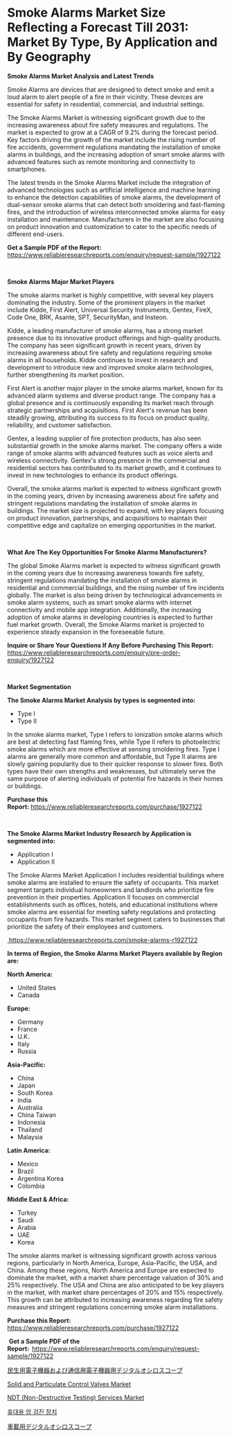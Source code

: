 <p><h1>Smoke Alarms Market Size Reflecting a Forecast Till 2031: Market By Type, By Application and By Geography</h1></p><p><strong>Smoke Alarms Market Analysis and Latest Trends</strong></p>
<p><p>Smoke Alarms are devices that are designed to detect smoke and emit a loud alarm to alert people of a fire in their vicinity. These devices are essential for safety in residential, commercial, and industrial settings.</p><p>The Smoke Alarms Market is witnessing significant growth due to the increasing awareness about fire safety measures and regulations. The market is expected to grow at a CAGR of 9.2% during the forecast period. Key factors driving the growth of the market include the rising number of fire accidents, government regulations mandating the installation of smoke alarms in buildings, and the increasing adoption of smart smoke alarms with advanced features such as remote monitoring and connectivity to smartphones.</p><p>The latest trends in the Smoke Alarms Market include the integration of advanced technologies such as artificial intelligence and machine learning to enhance the detection capabilities of smoke alarms, the development of dual-sensor smoke alarms that can detect both smoldering and fast-flaming fires, and the introduction of wireless interconnected smoke alarms for easy installation and maintenance. Manufacturers in the market are also focusing on product innovation and customization to cater to the specific needs of different end-users.</p></p>
<p><strong>Get a Sample PDF of the Report:&nbsp;</strong> <a href="https://www.reliableresearchreports.com/enquiry/request-sample/1927122">https://www.reliableresearchreports.com/enquiry/request-sample/1927122</a></p>
<p>&nbsp;</p>
<p><strong>Smoke Alarms Major Market Players</strong></p>
<p><p>The smoke alarms market is highly competitive, with several key players dominating the industry. Some of the prominent players in the market include Kidde, First Alert, Universal Security Instruments, Gentex, FireX, Code One, BRK, Asante, SPT, SecurityMan, and Insteon.</p><p>Kidde, a leading manufacturer of smoke alarms, has a strong market presence due to its innovative product offerings and high-quality products. The company has seen significant growth in recent years, driven by increasing awareness about fire safety and regulations requiring smoke alarms in all households. Kidde continues to invest in research and development to introduce new and improved smoke alarm technologies, further strengthening its market position.</p><p>First Alert is another major player in the smoke alarms market, known for its advanced alarm systems and diverse product range. The company has a global presence and is continuously expanding its market reach through strategic partnerships and acquisitions. First Alert's revenue has been steadily growing, attributing its success to its focus on product quality, reliability, and customer satisfaction.</p><p>Gentex, a leading supplier of fire protection products, has also seen substantial growth in the smoke alarms market. The company offers a wide range of smoke alarms with advanced features such as voice alerts and wireless connectivity. Gentex's strong presence in the commercial and residential sectors has contributed to its market growth, and it continues to invest in new technologies to enhance its product offerings.</p><p>Overall, the smoke alarms market is expected to witness significant growth in the coming years, driven by increasing awareness about fire safety and stringent regulations mandating the installation of smoke alarms in buildings. The market size is projected to expand, with key players focusing on product innovation, partnerships, and acquisitions to maintain their competitive edge and capitalize on emerging opportunities in the market.</p></p>
<p>&nbsp;</p>
<p><strong>What Are The Key Opportunities For Smoke Alarms Manufacturers?</strong></p>
<p><p>The global Smoke Alarms market is expected to witness significant growth in the coming years due to increasing awareness towards fire safety, stringent regulations mandating the installation of smoke alarms in residential and commercial buildings, and the rising number of fire incidents globally. The market is also being driven by technological advancements in smoke alarm systems, such as smart smoke alarms with internet connectivity and mobile app integration. Additionally, the increasing adoption of smoke alarms in developing countries is expected to further fuel market growth. Overall, the Smoke Alarms market is projected to experience steady expansion in the foreseeable future.</p></p>
<p><strong>Inquire or Share Your Questions If Any Before Purchasing This Report:</strong> <a href="https://www.reliableresearchreports.com/enquiry/pre-order-enquiry/1927122">https://www.reliableresearchreports.com/enquiry/pre-order-enquiry/1927122</a></p>
<p>&nbsp;</p>
<p><strong>Market Segmentation</strong></p>
<p><strong>The Smoke Alarms Market Analysis by types is segmented into:</strong></p>
<p><ul><li>Type I</li><li>Type II</li></ul></p>
<p><p>In the smoke alarms market, Type I refers to ionization smoke alarms which are best at detecting fast flaming fires, while Type II refers to photoelectric smoke alarms which are more effective at sensing smoldering fires. Type I alarms are generally more common and affordable, but Type II alarms are slowly gaining popularity due to their quicker response to slower fires. Both types have their own strengths and weaknesses, but ultimately serve the same purpose of alerting individuals of potential fire hazards in their homes or buildings.</p></p>
<p><strong>Purchase this Report:&nbsp;</strong><a href="https://www.reliableresearchreports.com/purchase/1927122">https://www.reliableresearchreports.com/purchase/1927122</a></p>
<p>&nbsp;</p>
<p><strong>The Smoke Alarms Market Industry Research by Application is segmented into:</strong></p>
<p><ul><li>Application I</li><li>Application II</li></ul></p>
<p><p>The Smoke Alarms Market Application I includes residential buildings where smoke alarms are installed to ensure the safety of occupants. This market segment targets individual homeowners and landlords who prioritize fire prevention in their properties. Application II focuses on commercial establishments such as offices, hotels, and educational institutions where smoke alarms are essential for meeting safety regulations and protecting occupants from fire hazards. This market segment caters to businesses that prioritize the safety of their employees and customers.</p></p>
<p><a href="https://www.reliableresearchreports.com/smoke-alarms-r1927122">&nbsp;https://www.reliableresearchreports.com/smoke-alarms-r1927122</a></p>
<p><strong>In terms of Region, the Smoke Alarms Market Players available by Region are:</strong></p>
<p>
    <p> <strong> North America: </strong>
        <ul>
            <li>United States</li>
            <li>Canada</li>
        </ul>
        </p> 
    <p> <strong> Europe: </strong>
        <ul>
            <li>Germany</li>
            <li>France</li>
            <li>U.K.</li>
            <li>Italy</li>
            <li>Russia</li>
        </ul>
        </p> 
    <p> <strong> Asia-Pacific: </strong>
        <ul>
            <li>China</li>
            <li>Japan</li>
            <li>South Korea</li>
            <li>India</li>
            <li>Australia</li>
            <li>China Taiwan</li>
            <li>Indonesia</li>
            <li>Thailand</li>
            <li>Malaysia</li>
        </ul>
        </p> 
    <p> <strong> Latin America: </strong>
        <ul>
            <li>Mexico</li>
            <li>Brazil</li>
            <li>Argentina Korea</li>
            <li>Colombia</li>
        </ul>
        </p> 
    <p> <strong> Middle East & Africa: </strong>
        <ul>
            <li>Turkey</li>
            <li>Saudi</li>
            <li>Arabia</li>
            <li>UAE</li>
            <li>Korea</li>
        </ul>
    </p>
    </p>
<p><p>The smoke alarms market is witnessing significant growth across various regions, particularly in North America, Europe, Asia-Pacific, the USA, and China. Among these regions, North America and Europe are expected to dominate the market, with a market share percentage valuation of 30% and 25% respectively. The USA and China are also anticipated to be key players in the market, with market share percentages of 20% and 15% respectively. This growth can be attributed to increasing awareness regarding fire safety measures and stringent regulations concerning smoke alarm installations.</p></p>
<p><strong>Purchase this Report: </strong><a href="https://www.reliableresearchreports.com/purchase/1927122">https://www.reliableresearchreports.com/purchase/1927122</a></p>
<p>&nbsp;<strong>Get a Sample PDF of the Report:&nbsp;&nbsp;</strong><a href="https://www.reliableresearchreports.com/enquiry/request-sample/1927122">https://www.reliableresearchreports.com/enquiry/request-sample/1927122</a></p>
<p><strong></strong></p>
<p><p><a href="https://github.com/xtkhtofdt934839/Market-Research-Report-List-2/blob/main/3212151116484.md">民生用電子機器および通信用電子機器用デジタルオシロスコープ</a></p><p><a href="https://github.com/AKSHATREPORTPRIME/Market-Research-Report-List-5/blob/main/solid-and-particulate-control-valves-market.md">Solid and Particulate Control Valves Market</a></p><p><a href="https://github.com/riwar777/Market-Research-Report-List-1/blob/main/ndt-non-destructive-testing-services-market.md">NDT (Non-Destructive Testing) Services Market</a></p><p><a href="https://github.com/rcabello548/Market-Research-Report-List-1/blob/main/4568338125237.md">휴대용 암 검진 장치</a></p><p><a href="https://github.com/LeoraEber/Market-Research-Report-List-1/blob/main/5294482116483.md">車載用デジタルオシロスコープ</a></p></p>